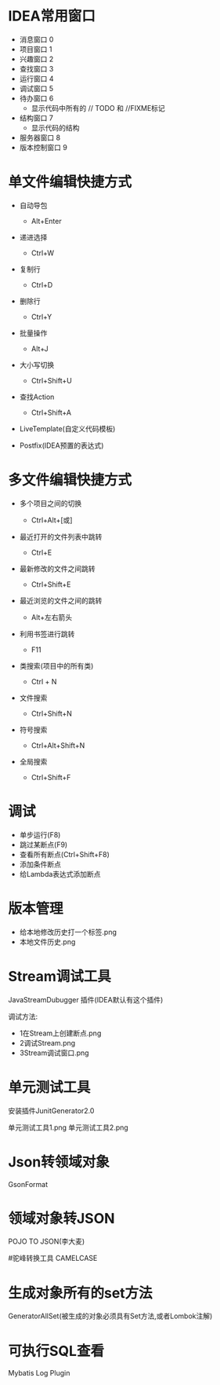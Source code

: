 # IDEA常用窗口
- 消息窗口 0
- 项目窗口 1
- 兴趣窗口 2
- 查找窗口 3
- 运行窗口 4
- 调试窗口 5
- 待办窗口 6
    - 显示代码中所有的 // TODO 和 //FIXME标记
- 结构窗口 7
    - 显示代码的结构
- 服务器窗口 8
- 版本控制窗口 9

# 单文件编辑快捷方式

- 自动导包
    - Alt+Enter
- 递进选择
    - Ctrl+W
- 复制行
    - Ctrl+D
- 删除行
    - Ctrl+Y
- 批量操作
    - Alt+J

- 大小写切换
    - Ctrl+Shift+U
    
- 查找Action
    - Ctrl+Shift+A
- LiveTemplate(自定义代码模板)
- Postfix(IDEA预置的表达式)


# 多文件编辑快捷方式
- 多个项目之间的切换
    - Ctrl+Alt+\[或\]

- 最近打开的文件列表中跳转
    - Ctrl+E
- 最新修改的文件之间跳转
    - Ctrl+Shift+E
- 最近浏览的文件之间的跳转
    - Alt+左右箭头
-  利用书签进行跳转
    - F11
- 类搜索(项目中的所有类)
    - Ctrl + N
- 文件搜索
    - Ctrl+Shift+N
- 符号搜索
    - Ctrl+Alt+Shift+N
- 全局搜索
    - Ctrl+Shift+F

# 调试
- 单步运行(F8)
- 跳过某断点(F9)
- 查看所有断点(Ctrl+Shift+F8)
- 添加条件断点
- 给Lambda表达式添加断点

# 版本管理
- 给本地修改历史打一个标签.png
- 本地文件历史.png

# Stream调试工具

JavaStreamDubugger 插件(IDEA默认有这个插件)

调试方法:
- 1在Stream上创建断点.png
- 2调试Stream.png
- 3Stream调试窗口.png

# 单元测试工具

安装插件JunitGenerator2.0

单元测试工具1.png
单元测试工具2.png

# Json转领域对象

GsonFormat

# 领域对象转JSON

POJO TO JSON(李大麦)

#驼峰转换工具
CAMELCASE

# 生成对象所有的set方法
GeneratorAllSet(被生成的对象必须具有Set方法,或者Lombok注解)

# 可执行SQL查看
Mybatis Log Plugin







